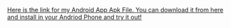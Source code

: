 [Here is the link for my Android App Apk File. You can download it from here and install in your Andriod Phone and try it out!](https://drive.google.com/file/d/10xB8HKxFZJ2Azr3eVTWHxdPu2RmxYsE0/view?usp=sharing)
